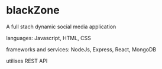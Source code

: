 # blackZone

A full stach dynamic social media application

languages: Javascript, HTML, CSS

frameworks and services: NodeJs, Express, React, MongoDB

utilises REST API
